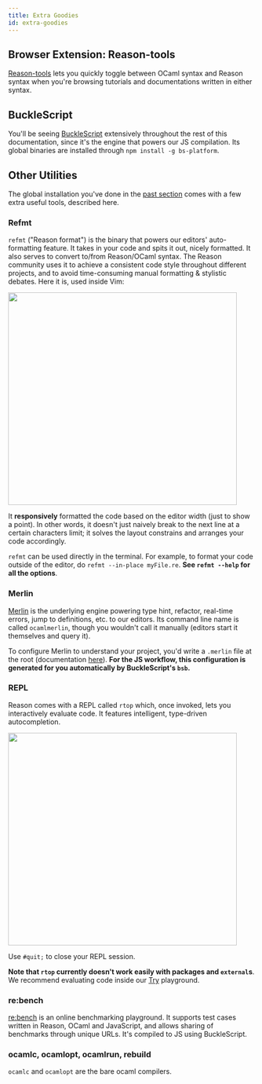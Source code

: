 ```yaml
---
title: Extra Goodies
id: extra-goodies
---
```


## Browser Extension: Reason-tools

[Reason-tools](https://github.com/reasonml/reason-tools) lets you quickly toggle between OCaml syntax and Reason syntax when you're browsing tutorials and documentations written in either syntax.

## BuckleScript

You'll be seeing [BuckleScript](https://bucklescript.github.io) extensively throughout the rest of this documentation, since it's the engine that powers our JS compilation. Its global binaries are installed through `npm install -g bs-platform`.

## Other Utilities

The global installation you've done in the [past section](global-installation.md) comes with a few extra useful tools, described here.

### Refmt

`refmt` ("Reason format") is the binary that powers our editors' auto-formatting feature. It takes in your code and spits it out, nicely formatted. It also serves to convert to/from Reason/OCaml syntax. The Reason community uses it to achieve a consistent code style throughout different projects, and to avoid time-consuming manual formatting & stylistic debates. Here it is, used inside Vim:

<img width="466" height="433" src="https://user-images.githubusercontent.com/1909539/28570942-3bd962a2-70f5-11e7-8934-1b7f249d7814.gif" style="max-width:466px; max-height:433px;" />

It **responsively** formatted the code based on the editor width (just to show a point). In other words, it doesn't just naively break to the next line at a certain characters limit; it solves the layout constrains and arranges your code accordingly.

`refmt` can be used directly in the terminal. For example, to format your code outside of the editor, do `refmt --in-place myFile.re`. **See `refmt --help` for all the options**.

### Merlin

[Merlin](https://github.com/ocaml/merlin) is the underlying engine powering type hint, refactor, real-time errors, jump to definitions, etc. to our editors. Its command line name is called `ocamlmerlin`, though you wouldn't call it manually (editors start it themselves and query it).

To configure Merlin to understand your project, you'd write a `.merlin` file at the root (documentation [here](https://github.com/ocaml/merlin/wiki/project-configuration)). **For the JS workflow, this configuration is generated for you automatically by BuckleScript's `bsb`.**

### REPL

Reason comes with a REPL called `rtop` which, once invoked, lets you interactively evaluate code. It features intelligent, type-driven autocompletion.

<img src="https://user-images.githubusercontent.com/1909539/28570943-3bd9eb00-70f5-11e7-981c-4846719c0943.gif" style="width:100%; max-width:466px; max-height:433px;">

Use `#quit;` to close your REPL session.

**Note that `rtop` currently doesn't work easily with packages and `external`s**. We recommend evaluating code inside our [Try](/try.html) playground.

### re:bench

[re:bench](https://rebench.github.io) is an online benchmarking playground. It supports test cases written in Reason, OCaml and JavaScript, and allows sharing of benchmarks through unique URLs. It's compiled to JS using BuckleScript.

### ocamlc, ocamlopt, ocamlrun, rebuild

`ocamlc` and `ocamlopt` are the bare ocaml compilers.
